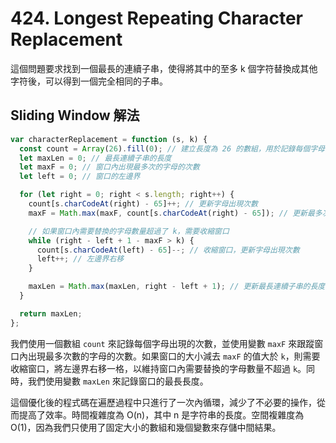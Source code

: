 # 424. Longest Repeating Character Replacement

這個問題要求找到一個最長的連續子串，使得將其中的至多 k 個字符替換成其他字符後，可以得到一個完全相同的子串。

## Sliding Window 解法

```javascript
var characterReplacement = function (s, k) {
  const count = Array(26).fill(0); // 建立長度為 26 的數組，用於記錄每個字母出現的次數
  let maxLen = 0; // 最長連續子串的長度
  let maxF = 0; // 窗口內出現最多次的字母的次數
  let left = 0; // 窗口的左邊界

  for (let right = 0; right < s.length; right++) {
    count[s.charCodeAt(right) - 65]++; // 更新字母出現次數
    maxF = Math.max(maxF, count[s.charCodeAt(right) - 65]); // 更新最多次數

    // 如果窗口內需要替換的字母數量超過了 k，需要收縮窗口
    while (right - left + 1 - maxF > k) {
      count[s.charCodeAt(left) - 65]--; // 收縮窗口，更新字母出現次數
      left++; // 左邊界右移
    }

    maxLen = Math.max(maxLen, right - left + 1); // 更新最長連續子串的長度
  }

  return maxLen;
};
```

我們使用一個數組 `count` 來記錄每個字母出現的次數，並使用變數 `maxF` 來跟蹤窗口內出現最多次數的字母的次數。如果窗口的大小減去 `maxF` 的值大於 `k`，則需要收縮窗口，將左邊界右移一格，以維持窗口內需要替換的字母數量不超過 `k`。同時，我們使用變數 `maxLen` 來記錄窗口的最長長度。

這個優化後的程式碼在遍歷過程中只進行了一次內循環，減少了不必要的操作，從而提高了效率。時間複雜度為 O(n)，其中 n 是字符串的長度。空間複雜度為 O(1)，因為我們只使用了固定大小的數組和幾個變數來存儲中間結果。
